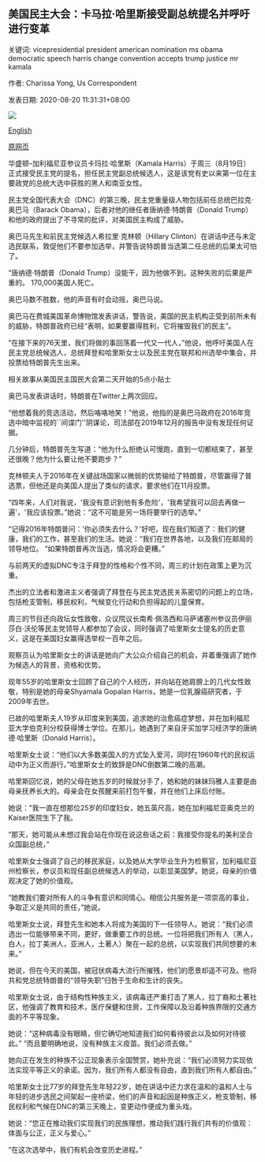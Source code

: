 ## 美国民主大会：卡马拉·哈里斯接受副总统提名并呼吁进行变革

关键词: vicepresidential president american nomination ms obama democratic speech harris change convention accepts trump justice mr kamala

作者: Charissa Yong, Us Correspondent

发表日期: 2020-08-20 11:31:31+08:00

![](https://www.straitstimes.com/sites/default/files/styles/x_large/public/articles/2020/08/20/rk_kamala-harris_200820.jpg?itok=I3k6CUGj)

[English](US%20Democratic%20convention%3A%20Kamala%20Harris%20accepts%20vice-presidential%20nomination%20with%20call%20for%20change.md)

[原网页](https://www.straitstimes.com/world/united-states/us-democratic-convention-harris-accepts-vice-presidential-nomination-with-call)

华盛顿–加利福尼亚参议员卡玛拉·哈里斯（Kamala Harris）于周三（8月19日）正式接受民主党的提名，担任民主党副总统候选人，这是该党有史以来第一位在主要政党的总统大选中获胜的黑人和南亚女性。

民主党全国代表大会（DNC）的第三晚，民主党重量级人物包括前任总统巴拉克·奥巴马（Barack Obama），后者对他的继任者唐纳德·特朗普（Donald Trump）和他的政府提出了不寻常的批评，对美国民主构成了威胁。

奥巴马先生和前民主党候选人希拉里·克林顿（Hillary Clinton）在讲话中还与未定选民联系，敦促他们不要参加选举，并警告说特朗普当选第二任总统的后果太可怕了。

“唐纳德·特朗普（Donald Trump）没能干，因为他做不到。这种失败的后果是严重的。 170,000美国人死亡。

奥巴马数不胜数，他的声音有时会动摇，奥巴马说。

奥巴马在费城美国革命博物馆发表讲话，警告说，美国的民主机构正受到前所未有的威胁，特朗普政府已经“表明，如果要赢得胜利，它将摧毁我们的民主”。

“在接下来的76天里，我们将做的事回荡着一代又一代人，”他说，他呼吁美国人在民主党总统候选人，总统拜登和哈里斯女士以及民主党在联邦和州选举中集会，并投票给特朗普先生出来。

相关故事从美国民主国民大会第二天开始的5点小贴士

奥巴马发表讲话时，特朗普在Twitter上两次回应。

“他想着我的竞选活动，然后咯咯地笑！”他说，他指的是奥巴马政府在2016年竞选中暗中监视的``间谍门''阴谋论，司法部在2019年12月的报告中没有发现任何证据。

几分钟后，特朗普先生写道：“他为什么拒绝认可慢跑，直到一切都结束了，甚至还很晚？他为什么要让他不要跑步？”

克林顿夫人于2016年在关键战场国家以微弱的优势输给了特朗普，尽管赢得了普选票，但他还是向美国人提出了类似的请求，要求他们在11月投票。

“四年来，人们对我说，'我没有意识到他有多危险'，'我希望我可以回去再做一遍'，'我应该投票。”她说：“这不可能是另一场将要举行的选举。”

“记得2016年特朗普问：'你必须失去什么？'好吧，现在我们知道了：我们的健康，我们的工作，甚至我们的生活。她说：“我们在世界各地，以及我们在邮局的领导地位。 “如果特朗普再次当选，情况将会更糟。”

与前两天的虚拟DNC专注于拜登的性格和个性不同，周三的计划在政策上更为沉重。

杰出的立法者和激进主义者强调了拜登在与民主党选民关系密切的问题上的立场，包括枪支管制，移民权利，气候变化行动和负担得起的儿童保育。

周三的节目还向政坛女性致敬，众议院议长南希·佩洛西和马萨诸塞州参议员伊丽莎白·沃伦等民主党领导人都参加了会议，同时强调了哈里斯女士提名的历史意义，这是在美国妇女赢得选举权一百年之后。

观察员认为哈里斯女士的讲话是她向广大公众介绍自己的机会，并着重强调了她作为候选人的背景，资格和优势。

现年55岁的哈里斯女士回顾了自己的个人经历，并向站在她肩膀上的几代女性致敬，特别是她的母亲Shyamala Gopalan Harris，她是一位乳腺癌研究者，于2009年去世。

已故的哈里斯夫人19岁从印度来到美国，追求她的治愈癌症梦想，并在加利福尼亚大学伯克利分校获得博士学位。在那儿，她遇到了来自牙买加学习经济学的唐纳德·哈里斯（Donald Harris）。

哈里斯女士说：“他们以大多数美国人的方式坠入爱河，同时在1960年代的民权运动中为正义而游行。”哈里斯女士的致辞是DNC倒数第二晚的高潮。

哈里斯回忆说，她的父母在她五岁的时候就分手了，她和她的妹妹玛雅人主要是由母亲抚养长大的。母亲会在女孩醒来前打包午餐，并在他们上床后付账。

她说：“我一直在想那位25岁的印度妇女，她五英尺高，她在加利福尼亚奥克兰的Kaiser医院生下了我。

“那天，她可能从未想过我会站在你现在说这些话之前：我接受你提名的美利坚合众国副总统，”

哈里斯女士强调了自己的移民家庭，以及她从大学毕业生升为检察官，加利福尼亚州检察长，参议员和现任副总统候选人的举动，以彰显美国梦。她说，母亲的价值观决定了她的价值观。

“她教我们要对所有人的斗争有意识和同情心。相信公共服务是一项崇高的事业，争取正义是共同的责任，”她说。

哈里斯女士说，拜登先生和她本人将成为美国的下一任领导人。她说：“我们必须选出一位能够带来不同，更好，做重要工作的总统。一位将把我们所有人（黑人，白人，拉丁美洲人，亚洲人，土著人）聚在一起的总统，以实现我们共同想要的未来。”

她说，但在今天的美国，被冠状病毒大流行所摧残，他们的愿景却遥不可及。他将共和党总统特朗普的“领导失职”归咎于生命和生计的丧失。

哈里斯女士说，由于结构性种族主义，该病毒还严重打击了黑人，拉丁裔和土著社区，他强调了教育和技术，医疗保健和住房，工作保障以及沿着种族界限的交通方面的不平等现象。

她说：“这种病毒没有眼睛，但它确切地知道我们如何看待彼此以及如何对待彼此。” “而且要明确地说，没有种族主义疫苗。我们必须去做。”

她向正在发生的种族不公正现象表示全国赞赏，她补充说：“我们必须努力实现依法实现平等正义的承诺。因为，我们所有人都没有自由，直到我们所有人都自由。”

哈里斯女士比77岁的拜登先生年轻22岁，她在讲话中还力求在温和的温和人士与年轻的进步选民之间架起一座桥梁，他们的声音和起因是种族正义，枪支管制，移民权利和气候在DNC的第三天晚上，变更动作便成为重头戏。

她说：“您正在推动我们实现我们的民族理想，推动我们践行我们共有的价值观：体面与公正，正义与爱心。”

“在这次选举中，我们有机会改变历史进程。”